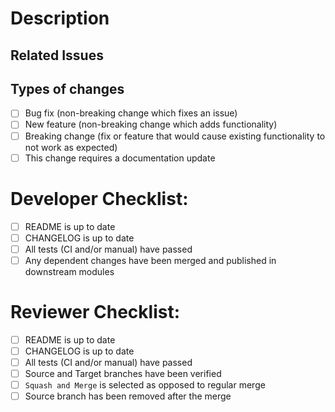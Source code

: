 # Description

<!-- Please include a summary of the changes and the related issue. Please also include relevant motivation and context. List any dependencies that are required for this change. -->

## Related Issues

<!-- Fixes # -->
<!-- Fixes # -->
<!-- Fixes # -->

## Types of changes

<!-- Please delete options that are not relevant. -->

- [ ] Bug fix (non-breaking change which fixes an issue)
- [ ] New feature (non-breaking change which adds functionality)
- [ ] Breaking change (fix or feature that would cause existing functionality to not work as expected)
- [ ] This change requires a documentation update

# Developer Checklist:

- [ ] README is up to date
- [ ] CHANGELOG is up to date
- [ ] All tests (CI and/or manual) have passed
- [ ] Any dependent changes have been merged and published in downstream modules

# Reviewer Checklist:

- [ ] README is up to date
- [ ] CHANGELOG is up to date
- [ ] All tests (CI and/or manual) have passed
- [ ] Source and Target branches have been verified
- [ ] `Squash and Merge` is selected as opposed to regular merge
- [ ] Source branch has been removed after the merge